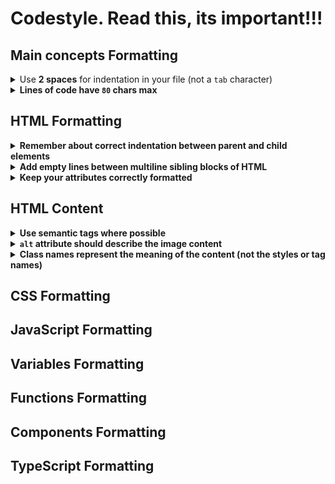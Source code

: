 # Codestyle. Read this, its important!!!

## Main concepts Formatting

<details>
  <summary>Use <b>2 spaces</b> for indentation in your file (not a <code>tab</code> character)</summary>
  
  <p>It belongs to this languages: <b>HTML</b>, <b>CSS</b>, <b>JavaScript</b>, <b><TypeScript/b></p>

  <ul>
    <li>HTML</li>
    <li>CSS</li>
    <li>JavaScript</li>
    <li>TypeScript</li>
  </ul>

  > Make sure your formatting will look the same everywhere!

  GOOD Example:

  ```html
  <body>
    <content />
  </body>
  ```

  ```css
  * {
    box-sizing: border-box;
  }
  ```

  ```javascript
  const indent = {
    key: value,
  };
  ```

</details>

<details>
  <summary>Lines of code have <code>80</code> chars max</summary>
</details>

## HTML Formatting

<details>
  <summary>Remember about correct indentation between parent and child elements</summary>

  > Each level of nesting, including text, contained inside the element, requires 2-space offset.
  > Also blank line shouldn't be between parent and child elements.

  GOOD example

  ```html
  <body>
    <div>
      <p>Awesome text</p>
    </div>
  </body>
  ```

  BAD example

  ```html
  <body>
    <div>
      <p>Awesome text</p>
    </div>
  </body>
  ```

</details>

<details>
  <summary>Add empty lines between multiline sibling blocks of HTML</summary>

  > To add some "air" and simplify reading. But don't add them between parent and child elements.

  GOOD Example

  ```html
  <ul>
    <li class="nav__item">
      <a href="#home">Home</a>
    </li>

    <li class="nav__item">
      <a href="#shop">Shop</a>
    </li>

    <li class="nav__item">
      <a href="#contacts">Contacts</a>
    </li>
  </ul>
  ```

  BAD Example

  ```html
  <ul>
    <li class="nav__item">
      <a href="#home">Home</a>
    </li>
    <li class="nav__item">
      <a href="#shop">Shop</a>
    </li>
    <li class="nav__item">
      <a href="#contacts">Contacts</a>
    </li>
  </ul>
  ```

</details>

<details>
  <summary>Keep your attributes correctly formatted</summary>

  > If the HTML-element has long attribute values or number of attributes is more than 2 - start each one,
  including the first, on the new line with 2-space indentation related to tag.
  Tag’s closing bracket should be on the same level as opening one.

  GOOD Example
  ```html
  <input
    type="text" 
    name="surname" 
    id="surname"
    required
  >
  ```

  BAD Examples
  ```html
  <input type="text" name="surname" 
         id="surname" required>

  <input type="text" 
         name="surname" 
         id="surname"
         required>

  <input
  type="text" 
  name="surname" 
  id="surname"
  required>

  <input
    type="text" 
    name="surname" 
    id="surname"
    required>
  ```
</details>

## HTML Content

<details>
  <summary>Use semantic tags where possible</summary>

  > Like `header`, `section`, `article`, `p`. It improves your page SEO and helps screen readers. `div` and `span` does not have any meaning
</details>

<details>
  <summary> <code>alt</code> attribute should describe the image content</summary>


  GOOD example
  ```html
  <img alt="Samsung Galaxy S22 2022 8/128GB Green" />
  ```

  REALLY BAD example
  ```html
  <img alt="image" />
  ```

  STILL BAD example
  ```html
  <img alt="phone" />
  ```
</details>

<details>
  <summary>Class names represent the meaning of the content (not the styles or tag names)</summary>

  GOOD example
  ```html
  <nav class="nav">
    <ul class="nav__list">
      ...
      <li class="nav__item">
        <a href="#apple" class="nav__link">Apple</a>
      </li>
    </ul>
  </nav>
  ```

  BAD example
  ```html
  <nav class="no-padding">
    <ul>
      ...
      <li class="li">
        <a href="#apple" class="a-last-no-decoration">Apple</a>
      </li>
    </ul>
  </nav>
  ```
</details>

## CSS Formatting

## JavaScript Formatting

## Variables Formatting

## Functions Formatting

## Components Formatting

## TypeScript Formatting
